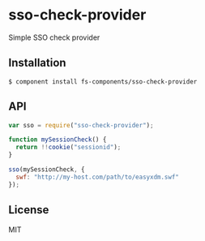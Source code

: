 sso-check-provider
==================

Simple SSO check provider


Installation
------------

    $ component install fs-components/sso-check-provider

API
---

```js
var sso = require("sso-check-provider");

function mySessionCheck() {
  return !!cookie("sessionid");
}

sso(mySessionCheck, {
  swf: "http://my-host.com/path/to/easyxdm.swf"
});
```

License
-------

MIT
